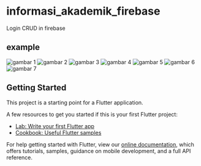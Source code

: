 # informasi_akademik_firebase

Login CRUD in firebase

## example

![gambar 1](screenshot/1.jpg)
![gambar 2](screenshot/2.jpg)
![gambar 3](screenshot/3.jpg)
![gambar 4](screenshot/4.jpg)
![gambar 5](screenshot/5.jpg)
![gambar 6](screenshot/6.jpg)
![gambar 7](screenshot/7.jpg)
## Getting Started

This project is a starting point for a Flutter application.

A few resources to get you started if this is your first Flutter project:

- [Lab: Write your first Flutter app](https://flutter.dev/docs/get-started/codelab)
- [Cookbook: Useful Flutter samples](https://flutter.dev/docs/cookbook)

For help getting started with Flutter, view our
[online documentation](https://flutter.dev/docs), which offers tutorials,
samples, guidance on mobile development, and a full API reference.
